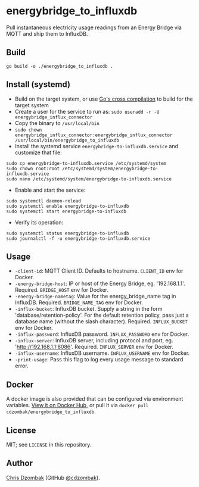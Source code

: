 # energybridge_to_influxdb

Pull instantaneous electricity usage readings from an Energy Bridge via MQTT and ship them to InfluxDB.

## Build

```shell
go build -o ./energybridge_to_influxdb .
```

## Install (systemd)

- Build on the target system, or use [Go's cross compilation](https://dave.cheney.net/2015/08/22/cross-compilation-with-go-1-5) to build for the target system
- Create a user for the service to run as: `sudo useradd -r -U energybridge_influx_connector`
- Copy the binary to `/usr/local/bin`
- `sudo chown energybridge_influx_connector:energybridge_influx_connector /usr/local/bin/energybridge_to_influxdb`
- Install the systemd service `energybridge-to-influxdb.service` and customize that file:
```shell
sudo cp energybridge-to-influxdb.service /etc/systemd/system
sudo chown root:root /etc/systemd/system/energybridge-to-influxdb.service
sudo nano /etc/systemd/system/energybridge-to-influxdb.service
```
- Enable and start the service:
```shell
sudo systemctl daemon-reload
sudo systemctl enable energybridge-to-influxdb
sudo systemctl start energybridge-to-influxdb
```
- Verify its operation:
```shell
sudo systemctl status energybridge-to-influxdb
sudo journalctl -f -u energybridge-to-influxdb.service
```

## Usage

* `-client-id`: MQTT Client ID. Defaults to hostname. `CLIENT_ID` env for Docker.
* `-energy-bridge-host`: IP or host of the Energy Bridge, eg. '192.168.1.1'. Required. `BRIDGE_HOST` env for Docker.
* `-energy-bridge-nametag`: Value for the energy_bridge_name tag in InfluxDB. Required. `BRIDGE_NAME_TAG` env for Docker.
* `-influx-bucket`: InfluxDB bucket. Supply a string in the form 'database/retention-policy'. For the default retention policy, pass just a database name (without the slash character). Required. `INFLUX_BUCKET` env for Docker.
* `-influx-password`: InfluxDB password. `INFLUX_PASSWORD` env for Docker.
* `-influx-server`: InfluxDB server, including protocol and port, eg. 'http://192.168.1.1:8086'. Required. `INFLUX_SERVER` env for Docker.
* `-influx-username`: InfluxDB username. `INFLUX_USERNAME` env for Docker.
* `-print-usage`: Pass this flag to log every usage message to standard error.

## Docker

A docker image is also provided that can be configured via environment variables. [View it on Docker Hub](https://hub.docker.com/r/cdzombak/energybridge_to_influxdb), or pull it via `docker pull cdzombak/energybridge_to_influxdb`.

## License

MIT; see `LICENSE` in this repository.

## Author

[Chris Dzombak](https://www.dzombak.com) (GitHub [@cdzombak](https://github.com/cdzombak)).
